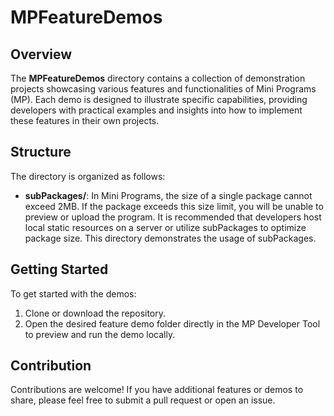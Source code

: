 # MPFeatureDemos

## Overview

The **MPFeatureDemos** directory contains a collection of demonstration projects showcasing various features and functionalities of Mini Programs (MP). Each demo is designed to illustrate specific capabilities, providing developers with practical examples and insights into how to implement these features in their own projects.

## Structure

The directory is organized as follows:

- **subPackages/**: In Mini Programs, the size of a single package cannot exceed 2MB. If the package exceeds this size limit, you will be unable to preview or upload the program. It is recommended that developers host local static resources on a server or utilize subPackages to optimize package size. This directory demonstrates the usage of subPackages.

## Getting Started

To get started with the demos:

1. Clone or download the repository.
2. Open the desired feature demo folder directly in the MP Developer Tool to preview and run the demo locally.

## Contribution

Contributions are welcome! If you have additional features or demos to share, please feel free to submit a pull request or open an issue.
